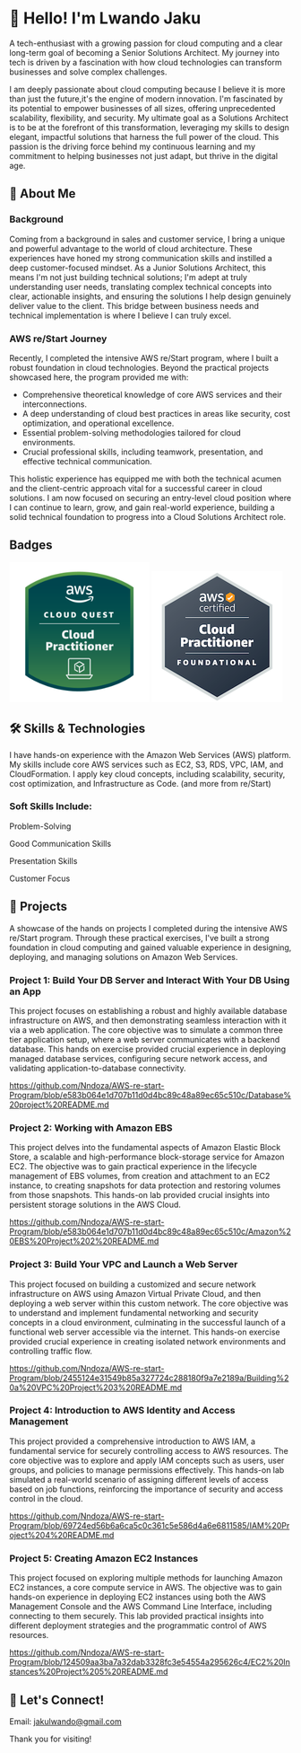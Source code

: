 # 👋 Hello! I'm Lwando Jaku 
A tech-enthusiast with a growing passion for cloud computing and a clear long-term goal of becoming a Senior Solutions Architect. My journey into tech is driven by a fascination with how cloud technologies can transform businesses and solve complex challenges.

I am deeply passionate about cloud computing because I believe it is more than just the future,it's the engine of modern innovation. I'm fascinated by its potential to empower businesses of all sizes, offering unprecedented scalability, flexibility, and security. My ultimate goal as a Solutions Architect is to be at the forefront of this transformation, leveraging my skills to design elegant, impactful solutions that harness the full power of the cloud. This passion is the driving force behind my continuous learning and my commitment to helping businesses not just adapt, but thrive in the digital age.


## 🚀 About Me
### Background
Coming from a background in sales and customer service, I bring a unique and powerful advantage to the world of cloud architecture. These experiences have honed my strong communication skills and instilled a deep customer-focused mindset. As a Junior Solutions Architect, this means I'm not just building technical solutions; I'm adept at truly understanding user needs, translating complex technical concepts into clear, actionable insights, and ensuring the solutions I help design genuinely deliver value to the client. This bridge between business needs and technical implementation is where I believe I can truly excel.

### AWS re/Start Journey

Recently, I completed the intensive AWS re/Start program, where I built a robust foundation in cloud technologies. Beyond the practical projects showcased here, the program provided me with:
- Comprehensive theoretical knowledge of core AWS services and their interconnections.
- A deep understanding of cloud best practices in areas like security, cost optimization, and operational excellence.
- Essential problem-solving methodologies tailored for cloud environments.
- Crucial professional skills, including teamwork, presentation, and effective technical communication.
  
This holistic experience has equipped me with both the technical acumen and the client-centric approach vital for a successful career in cloud solutions. I am now focused on securing an entry-level cloud position where I can continue to learn, grow, and gain real-world experience, building a solid technical foundation to progress into a Cloud Solutions Architect role.


## Badges

![image alt](https://github.com/Nndoza/Nndoza/blob/b9a9d13d9dece35b49ec86ed5296661ea07f41e3/image_resized.png)       ![image alt](https://github.com/Nndoza/Nndoza/blob/6c8762470b139eb2390c7424215b529783be69cf/Certificates/aws-certified-cloud-practitioner%20(3).png)



## 🛠️ Skills & Technologies

I have hands-on experience with the Amazon Web Services (AWS) platform. My skills include core AWS services such as EC2, S3, RDS, VPC, IAM, and CloudFormation. I apply key cloud concepts, including scalability, security, cost optimization, and Infrastructure as Code.
(and more from re/Start)

### Soft Skills Include:
Problem-Solving

Good Communication Skills

Presentation Skills

Customer Focus

## 📂 Projects
A showcase of the hands on projects I completed during the intensive AWS re/Start program. Through these practical exercises, I've built a strong foundation in cloud computing and gained valuable experience in designing, deploying, and managing solutions on Amazon Web Services.

### Project 1: Build Your DB Server and Interact With Your DB Using an App
This project focuses on establishing a robust and highly available database infrastructure on AWS, and then demonstrating seamless interaction with it via a web application. The core objective was to simulate a common three tier application setup, where a web server communicates with a backend database. This hands on exercise provided crucial experience in deploying managed database services, configuring secure network access, and validating application-to-database connectivity.

https://github.com/Nndoza/AWS-re-start-Program/blob/e583b064e1d707b11d0d4bc89c48a89ec65c510c/Database%20project%20README.md

### Project 2: Working with Amazon EBS
This project delves into the fundamental aspects of Amazon Elastic Block Store, a scalable and high-performance block-storage service for Amazon EC2. The objective was to gain practical experience in the lifecycle management of EBS volumes, from creation and attachment to an EC2 instance, to creating snapshots for data protection and restoring volumes from those snapshots. This hands-on lab provided crucial insights into persistent storage solutions in the AWS Cloud.

https://github.com/Nndoza/AWS-re-start-Program/blob/e583b064e1d707b11d0d4bc89c48a89ec65c510c/Amazon%20EBS%20Project%202%20README.md


### Project 3: Build Your VPC and Launch a Web Server
This project focused on building a customized and secure network infrastructure on AWS using Amazon Virtual Private Cloud, and then deploying a web server within this custom network. The core objective was to understand and implement fundamental networking and security concepts in a cloud environment, culminating in the successful launch of a functional web server accessible via the internet. This hands-on exercise provided crucial experience in creating isolated network environments and controlling traffic flow.

https://github.com/Nndoza/AWS-re-start-Program/blob/2455124e31549b85a327724c288180f9a7e2189a/Building%20a%20VPC%20Project%203%20README.md


### Project 4: Introduction to AWS Identity and Access Management
This project provided a comprehensive introduction to AWS IAM, a fundamental service for securely controlling access to AWS resources. The core objective was to explore and apply IAM concepts such as users, user groups, and policies to manage permissions effectively. This hands-on lab simulated a real-world scenario of assigning different levels of access based on job functions, reinforcing the importance of security and access control in the cloud.

https://github.com/Nndoza/AWS-re-start-Program/blob/69724ed56b6a6ca5c0c361c5e586d4a6e6811585/IAM%20Project%204%20README.md


### Project 5: Creating Amazon EC2 Instances
This project focused on exploring multiple methods for launching Amazon EC2 instances, a core compute service in AWS. The objective was to gain hands-on experience in deploying EC2 instances using both the AWS Management Console and the AWS Command Line Interface, including connecting to them securely. This lab provided practical insights into different deployment strategies and the programmatic control of AWS resources.

https://github.com/Nndoza/AWS-re-start-Program/blob/124509aa3ba7a32dab3328fc3e54554a295626c4/EC2%20Instances%20Project%205%20README.md


## 🤝 Let's Connect!

Email: jakulwando@gmail.com

Thank you for visiting!

